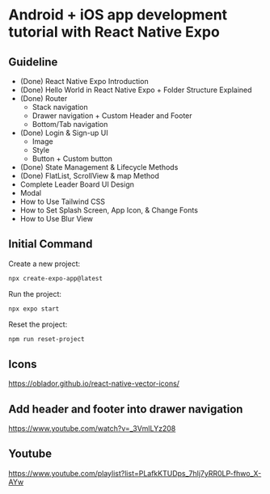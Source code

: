# Android + iOS app development tutorial with React Native Expo

## Guideline

- (Done) React Native Expo Introduction
- (Done) Hello World in React Native Expo + Folder Structure Explained
- (Done) Router
  - Stack navigation
  - Drawer navigation + Custom Header and Footer
  - Bottom/Tab navigation
- (Done) Login & Sign-up UI
  - Image
  - Style
  - Button + Custom button
- (Done) State Management & Lifecycle Methods
- (Done) FlatList, ScrollView & map Method
- Complete Leader Board UI Design
- Modal
- How to Use Tailwind CSS
- How to Set Splash Screen, App Icon, & Change Fonts
- How to Use Blur View

## Initial Command

Create a new project:

```bash
npx create-expo-app@latest
```

Run the project:

```bash
npx expo start
```

Reset the project:

```bash
npm run reset-project
```

## Icons

https://oblador.github.io/react-native-vector-icons/

## Add header and footer into drawer navigation

https://www.youtube.com/watch?v=_3VmlLYz208

## Youtube

https://www.youtube.com/playlist?list=PLafkKTUDps_7hlj7yRR0LP-fhwo_X-AYw
